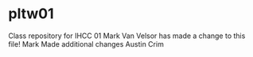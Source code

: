 # pltw01
Class repository for IHCC 01
Mark Van Velsor has made a change to this file!
Mark Made additional changes
Austin Crim
